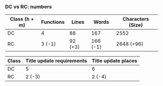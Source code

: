 ### DC vs RC: numbers

| Class (h + m) | Functions | Lines | Words | Characters (Size) |
|---------------|-----------|-------|-------|-------------------|
| DC | 4      | 88      | 167      | 2552       |
| RC | 3 (-1) | 92 (+3) | 166 (-1) | 2648 (+96) |

| Class | Title update requirements | Title update places |
|-------|---------------------------|---------------------|
| DC | 5      | 6      |
| RC | 2 (-3) | 2 (-4) |


